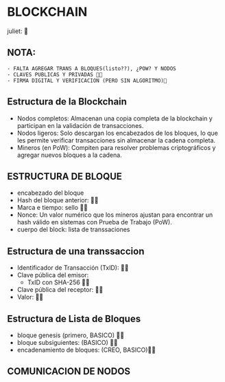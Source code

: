 # BLOCKCHAIN 

juliet: 🌸

## NOTA:
    - FALTA AGREGAR TRANS A BLOQUES(listo??), ¿POW? Y NODOS
    - CLAVES PUBLICAS Y PRIVADAS 🌸✅
    - FIRMA DIGITAL Y VERIFICACION (PERO SIN ALGORITMO)🌸 

## Estructura de la Blockchain

- Nodos completos: Almacenan una copia completa de la blockchain y participan en la
validación de transacciones.
- Nodos ligeros: Solo descargan los encabezados de los bloques, lo que les permite verificar
transacciones sin almacenar la cadena completa.
- Mineros (en PoW): Compiten para resolver problemas criptográficos y agregar nuevos
bloques a la cadena.

## ESTRUCTURA DE BLOQUE

- encabezado del bloque 
- Hash del bloque anterior: 🌸✅
- Marca e tiempo: sello 🌸✅
- Nonce: Un valor numérico que los mineros ajustan para encontrar un hash válido
  en sistemas con Prueba de Trabajo (PoW).
- cuerpo del block: lista de transsaciones

## Estructura de una transsaccion

- Identificador de Transacción (TxID):  🌸✅
- Clave pública del emisor: 
  - TxID con SHA-256 🌸✅
- Clave pública del receptor: 🌸✅
- Valor:  🌸✅

## Estructura de Lista de Bloques

- bloque genesis (primero, BASICO) 🌸✅
- bloque subsiguientes: (BASICO) 🌸✅
- encadenamiento de bloques: (CREO, BASICO)🌸✅

## COMUNICACION DE NODOS
    